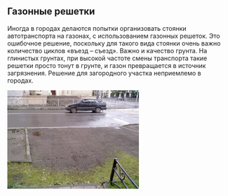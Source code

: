 ## Газонные решетки

Иногда в городах делаются попытки организовать стоянки автотранспорта на газонах, с использованием газонных решеток. Это ошибочное решение, поскольку для такого вида стоянки очень важно количество циклов «въезд – съезд». Важно и качество грунта. На глинистых грунтах, при высокой частоте смены транспорта такие решетки просто тонут в грунте, и газон превращается в источник загрязнения. Решение  для загородного участка неприемлемо в городах.

![Газонные решетки](/image/fig1_16.png "Газонные решетки")